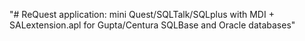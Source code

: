 "# ReQuest application: mini Quest/SQLTalk/SQLplus with MDI + SALextension.apl for Gupta/Centura SQLBase and Oracle databases" 
